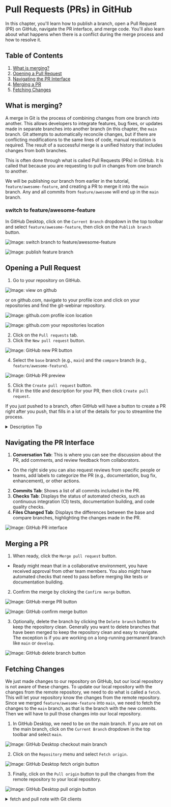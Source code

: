 # Pull Requests (PRs) in GitHub

In this chapter, you'll learn how to publish a branch, open a Pull Request (PR) on GitHub, navigate the PR interface, and merge code. You'll also learn about what happens when there is a conflict during the merge process and how to resolve it. 

## Table of Contents

1. [What is merging?](#what-is-merging)
2. [Opening a Pull Request](#opening-a-pull-request)
3. [Navigating the PR Interface](#navigating-the-pr-interface)
4. [Merging a PR](#merging-a-pr)
5. [Fetching Changes](#fetching-changes)


## What is merging?

A merge in Git is the process of combining changes from one branch into another. This allows developers to integrate features, bug fixes, or updates made in separate branches into another branch (in this chapter, the `main` branch. Git attempts to automatically reconcile changes, but if there are conflicting modifications to the same lines of code, manual resolution is required. The result of a successful merge is a unified history that includes changes from both branches.

This is often done through what is called Pull Requests (PRs) in GitHub. It is called that because you are requesting to pull in changes from one branch to another.

We will be publishing our branch from earlier in the tutorial, `feature/awesome-feature`, and creating a PR to merge it into the `main` branch. Any and all commits from `feature/awesome` will  end up in the `main` branch.

### switch to feature/awesome-feature

In GitHub Desktop, click on the `Current Branch` dropdown in the top toolbar and select `feature/awesome-feature`, then click on the `Publish branch` button.

![Image: switch branch to feature/awesome-feature](fig/switch-to-awesome-feature.png)

![Image: publish feature branch](fig/publish-feature-branch.png)

## Opening a Pull Request

1. Go to your repository on GitHub.

![Image: view on github](fig/view-on-github.png)

or on github.com, navigate to your profile icon and click on your repositories and find the git-webinar repository.

![Image: github.com profile icon location](fig/github-profile-icon.png)

![Image: github.com your repositories location](fig/github-your-repositories.png)

2. Click on the `Pull requests` tab.
3. Click the `New pull request` button.

![Image: GitHub new PR button](fig/githb-new-pr.png)



4. Select the `base` branch (e.g., `main`) and the `compare` branch (e.g., `feature/awesome-feature`).

![Image: GitHub PR preview](fig/pr-preview.png)

5. Click the `Create pull request` button.
6. Fill in the title and description for your PR, then click `Create pull request`.

If you just pushed to a branch, often GitHub will have a button to create a PR right after you push, that fills in a lot of the details for you to streamline the process.

<details>
  <summary>Description Tip</summary>

If you copy and paste the commit message (including the expanded description by clicking on the commit message), it will automatically link to the commit, making it easier for reviewers to see the changes.

![Image: GitHub highlight of commit message](fig/github-copy-commit-message.png)

![Image: GitHub commit message pasted in showing commit message and SHA](fig/github-copied-commit-message.png)

![Image: GitHub commit message rendered as hyperlink](fig/github-copied-commit-message-rendered.png)

</details>

## Navigating the PR Interface

1. **Conversation Tab**: This is where you can see the discussion about the PR, add comments, and review feedback from collaborators.
  - On the right side you can also request reviews from specific people or teams, add labels to categorize the PR (e.g., documentation, bug fix, enhancement), or other actions.
2. **Commits Tab**: Shows a list of all commits included in the PR.
3. **Checks Tab**: Displays the status of automated checks, such as continuous integration (CI) tests, documentation building, and code quality checks.
3. **Files Changed Tab**: Displays the differences between the base and compare branches, highlighting the changes made in the PR.

![Image: GitHub PR interface](fig/pr-interface.png)

## Merging a PR

1. When ready, click the `Merge pull request` button.
  - Ready might mean that in a collaborative environment, you have received approval from other team members. You also might have automated checks that need to pass before merging like tests or documentation building.
2. Confirm the merge by clicking the `Confirm merge` button.

![Image: GitHub merge PR button](fig/github-merge-pr.png)

![Image: GitHub confirm merge button](fig/github-confirm-merge.png)

3. Optionally, delete the branch by clicking the `Delete branch` button to keep the repository clean. Generally you want to delete branches that have been merged to keep the repository clean and easy to navigate. The exception is if you are working on a long-running permanent branch like `main` or `develop`.

![Image: GitHub delete branch button](fig/github-delete-merged-branch.png)

## Fetching Changes

We just made changes to our repository on GitHub, but our local repository is not aware of these changes. To update our local repository with the changes from the remote repository, we need to do what is called a `fetch`. This will let your repository know the changes from the remote repository. Since we merged `feature/awesome-feature` into `main`, we need to fetch the changes to the `main` branch, as that is the branch with the new commits. Then we will have to pull those changes into our local repository.


1. In GitHub Desktop, we need to be on the main branch. If you are not on the main branch, click on the `Current Branch` dropdown in the top toolbar and select `main`.

![Image: GitHub Desktop checkout main branch](fig/checkout-main.png)

2. Click on the `Repository` menu and select `Fetch origin`.

![Image: GitHub Desktop fetch origin button](fig/fetch-origin.png)

3. Finally, click on the `Pull origin` button to pull the changes from the remote repository to your local repository.

![Image: GitHub Desktop pull origin button](fig/pull-origin.png)


<details>
  <summary>fetch and pull note with Git clients</summary>

Some Git clients like GitHub Desktop will automatically fetch changes from the remote repository when you open the application or switch branches. However, it's a good practice to manually fetch changes to ensure your local repository is up-to-date with the remote repository.

Some other Git clients combine the fetch and pull steps into a single operation, so you might see a "Fetch and Pull" or "Sync" button instead of separate fetch and pull buttons.

</details>
